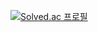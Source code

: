 [![Solved.ac
프로필](http://mazassumnida.wtf/api/generate_badge?boj={kim7824})](https://solved.ac/{kim7824})
